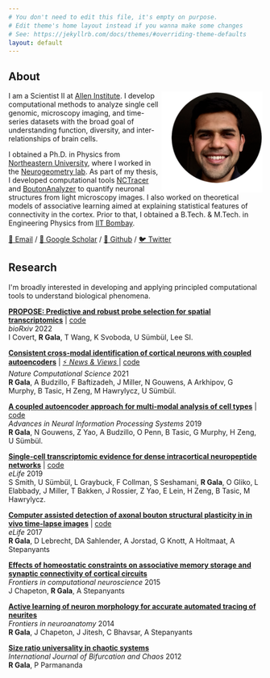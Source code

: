 ```yaml
---
# You don't need to edit this file, it's empty on purpose.
# Edit theme's home layout instead if you wanna make some changes
# See: https://jekyllrb.com/docs/themes/#overriding-theme-defaults
layout: default
---
```


## About
<img align='right' height='200' width='200' src="./assets/Rohan.png"/>

I am a Scientist II at [Allen Institute](https://alleninstitute.org/what-we-do/brain-science/about/team/staff-profiles/rohan-gala/). I develop computational methods to analyze single cell genomic, microscopy imaging, and time-series datasets with the broad goal of understanding function, diversity, and inter-relationships of brain cells.

I obtained a Ph.D. in Physics from [Northeastern University](http://www.northeastern.edu/), where I worked in the [Neurogeometry lab](http://www.northeastern.edu/neurogeometry/). As part of my thesis, I developed computational tools [NCTracer](http://www.northeastern.edu/neurogeometry/resources/tools/) and [BoutonAnalyzer](https://github.com/neurogeometry/BoutonAnalyzer) to quantify neuronal structures from light microscopy images. I also worked on theoretical models of associative learning aimed at explaining statistical features of connectivity in the cortex. Prior to that, I obtained a B.Tech. & M.Tech. in Engineering Physics from [IIT Bombay](http://www.iitb.ac.in/).

[📩 Email](mailto:rhngl@protonmail.com) / [📒 Google Scholar](https://scholar.google.com/citations?user=_TlezdMAAAAJ) / [🐙 Github](https://github.com/rhngla) / [🐦 Twitter](https://twitter.com/rhngla)


## Research
I'm broadly interested in developing and applying principled computational tools to understand biological phenomena.

[**PROPOSE: Predictive and robust probe selection for spatial transcriptomics**](https://www.biorxiv.org/content/10.1101/2022.05.13.491738v1.abstract) | [code](https://github.com/iancovert/propose/)<br>
_bioRxiv_ 2022<br>
I Covert, **R Gala**, T Wang, K Svoboda, U Sümbül, Lee SI.<br>

[**Consistent cross-modal identification of cortical neurons with coupled autoencoders**](http://doi.org/10.1038/s43588-021-00030-1) | [⚡️ _News & Views_ ](https://www.nature.com/articles/s43588-021-00027-w) | [code](https://codeocean.com/capsule/6320801/tree/v1)<br>
_Nature Computational Science_ 2021<br>
**R Gala**, A Budzillo, F Baftizadeh, J Miller, N Gouwens, A Arkhipov, G Murphy, B Tasic, H Zeng, M Hawrylycz, U Sümbül.<br>

[**A coupled autoencoder approach for multi-modal analysis of cell types**](http://papers.nips.cc/paper/9125-a-coupled-autoencoder-approach-for-multi-modal-analysis-of-cell-types) | [code](https://github.com/AllenInstitute/coupledAE)<br>
_Advances in Neural Information Processing Systems_ 2019<br>
**R Gala**, N Gouwens, Z Yao, A Budzillo, O Penn, B Tasic, G Murphy, H Zeng, U Sümbül.<br>

[**Single-cell transcriptomic evidence for dense intracortical neuropeptide networks**](https://elifesciences.org/articles/47889) | [code](https://github.com/AllenInstitute/peptidergicnetworks)<br>
_eLife_ 2019<br> 
S Smith, U Sümbül, L Graybuck, F Collman, S Seshamani,
**R Gala**, O Gliko, L Elabbady, J Miller, T Bakken, J Rossier, Z Yao, E Lein,
H Zeng, B Tasic, M Hawrylycz.<br>

[**Computer assisted detection of axonal bouton structural plasticity in in vivo time-lapse images**](https://elifesciences.org/articles/29315) | [code](https://github.com/neurogeometry/BoutonAnalyzer)<br>
_eLife_ 2017<br>
**R Gala**, D Lebrecht, DA Sahlender, A Jorstad, G Knott, A Holtmaat, A Stepanyants<br>

[**Effects of homeostatic constraints on associative memory storage and synaptic connectivity of cortical circuits**](https://www.frontiersin.org/articles/10.3389/fncom.2015.00074/full)<br>
_Frontiers in computational neuroscience_ 2015<br>
J Chapeton, **R Gala**, A Stepanyants<br>

[**Active learning of neuron morphology for accurate automated tracing of neurites**](https://www.frontiersin.org/articles/10.3389/fnana.2014.00037/full)<br>
_Frontiers in neuroanatomy_ 2014<br>
**R Gala**, J Chapeton, J Jitesh, C Bhavsar, A Stepanyants<br>

[**Size ratio universality in chaotic systems**](https://www.worldscientific.com/doi/abs/10.1142/S0218127412500058)<br>
_International Journal of Bifurcation and Chaos_ 2012<br>
**R Gala**, P Parmananda<br>
